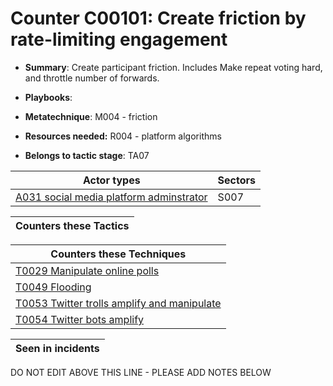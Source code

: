 # Counter C00101: Create friction by rate-limiting engagement

* **Summary**: Create participant friction.  Includes Make repeat voting hard, and throttle number of forwards. 

* **Playbooks**: 

* **Metatechnique**: M004 - friction

* **Resources needed:** R004 - platform algorithms

* **Belongs to tactic stage**: TA07


| Actor types | Sectors |
| ----------- | ------- |
| [A031 social media platform adminstrator](../generated_pages/actortypes/A031.md) | S007 |



| Counters these Tactics |
| ---------------------- |



| Counters these Techniques |
| ------------------------- |
| [T0029 Manipulate online polls](../generated_pages/techniques/T0029.md) |
| [T0049 Flooding](../generated_pages/techniques/T0049.md) |
| [T0053 Twitter trolls amplify and manipulate](../generated_pages/techniques/T0053.md) |
| [T0054 Twitter bots amplify](../generated_pages/techniques/T0054.md) |



| Seen in incidents |
| ----------------- |


DO NOT EDIT ABOVE THIS LINE - PLEASE ADD NOTES BELOW